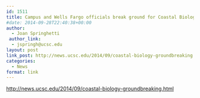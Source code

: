 ```yaml
---
id: 1511
title: Campus and Wells Fargo officials break ground for Coastal Biology building
#date: 2014-09-28T22:40:38+00:00
author:
  - Joan Springhetti
 author_link:
  - jspringh@ucsc.edu
layout: post
link_post: http://news.ucsc.edu/2014/09/coastal-biology-groundbreaking.html
categories:
  - News
format: link
---
```

http://news.ucsc.edu/2014/09/coastal-biology-groundbreaking.html